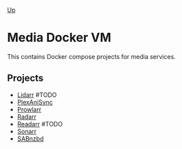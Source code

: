[Up](../README.md)

# Media Docker VM

This contains Docker compose projects for media services.

## Projects

- [Lidarr](./lidarr/README.md) #TODO
- [PlexAniSync](./plexanisync/README.md)
- [Prowlarr](./prowlarr/README.md)
- [Radarr](./radarr/README.md)
- [Readarr](./readarr/README.md) #TODO
- [Sonarr](./sonarr/README.md)
- [SABnzbd](./sabnzbd/README.md)
